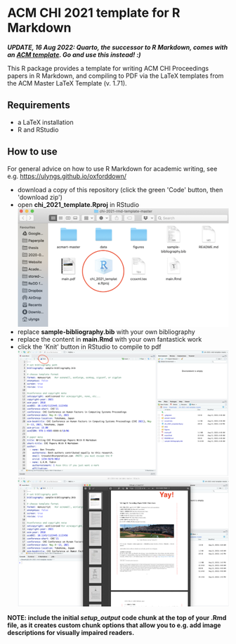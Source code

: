 # ACM CHI 2021 template for R Markdown
**_UPDATE, 16 Aug 2022: Quarto, the successor to R Markdown, comes with an [ACM template](https://quarto.org/docs/journals/formats.html). Go and use this instead! :)_**

This R package provides a template for writing ACM CHI Proceedings papers in R Markdown, and compiling to PDF via the LaTeX templates from the ACM Master LaTeX Template (v. 1.71).

## Requirements
- a LaTeX installation
- R and RStudio

## How to use
For general advice on how to use R Markdown for academic writing, see e.g. https://ulyngs.github.io/oxforddown/

- download a copy of this repository (click the green 'Code' button, then 'download zip')
- open **chi_2021_template.Rproj** in RStudio
![open chi_2021_template.Rproj](screenshots/1_folder.png)
- replace **sample-bibliography.bib** with your own bibliography
- replace the content in **main.Rmd** with your own fantastick work
- click the 'Knit' button in RStudio to compile to pdf
![open main.Rmd](screenshots/2_main.png)
![compile to pdf with the 'knit' button](screenshots/3_compiled.png)

**NOTE: include the initial *setup_output* code chunk at the top of your .Rmd file, as it creates custom chunk options that allow you to e.g. add image descriptions for visually impaired readers.**
